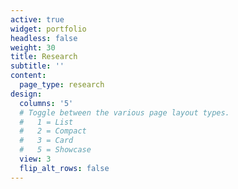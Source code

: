 ```yaml
---
active: true
widget: portfolio
headless: false
weight: 30
title: Research
subtitle: ''
content:
  page_type: research
design:
  columns: '5'
  # Toggle between the various page layout types.
  #   1 = List
  #   2 = Compact
  #   3 = Card
  #   5 = Showcase
  view: 3
  flip_alt_rows: false
---
```

